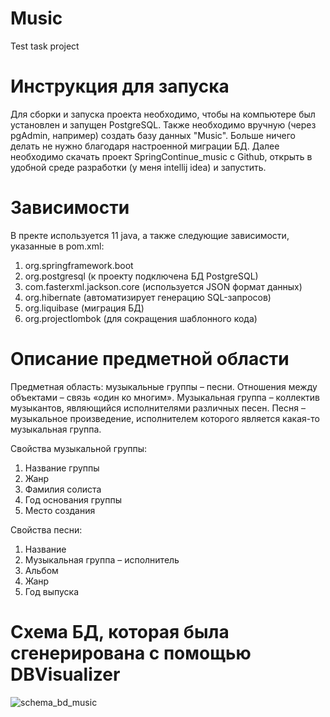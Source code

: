 # Music
Test task project

# Инструкция для запуска

Для сборки и запуска проекта необходимо, чтобы на компьютере был установлен и запущен PostgreSQL. Также необходимо вручную (через pgAdmin, например) создать базу данных "Music". Больше ничего делать не нужно благодаря настроенной миграции БД. Далее необходимо скачать проект SpringContinue_music с Github, открыть в удобной среде разработки (у меня intellij idea) и запустить.

# Зависимости

В пректе используется 11 java, а также следующие зависимости, указанные в pom.xml:

1. org.springframework.boot
2. org.postgresql (к проекту подключена БД PostgreSQL)
3. com.fasterxml.jackson.core (используется JSON формат данных)
4. org.hibernate (автоматизирует генерацию SQL-запросов)
5. org.liquibase (миграция БД)
6. org.projectlombok (для сокращения шаблонного кода)

# Описание предметной области

Предметная область: музыкальные группы – песни. Отношения между объектами – связь «один ко многим». 
Музыкальная группа – коллектив музыкантов, являющийся исполнителями различных песен.
Песня – музыкальное произведение, исполнителем которого является какая-то музыкальная группа.

Свойства музыкальной группы:
1. Название группы
2. Жанр 
3. Фамилия солиста
4. Год основания группы
5. Место создания

Свойства песни:
1. Название
2. Музыкальная группа – исполнитель
3. Альбом
4. Жанр 
5. Год выпуска

# Cхема БД, которая была сгенерирована с помощью DBVisualizer

![schema_bd_music](https://user-images.githubusercontent.com/67165094/234869949-5af82b34-3410-42b5-9f35-196ab1315bad.png)

